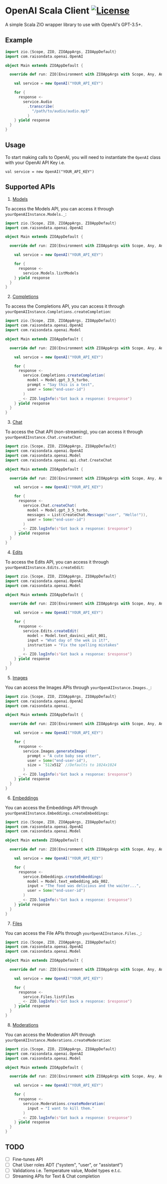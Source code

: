 # OpenAI Scala Client [![License](https://img.shields.io/badge/License-MIT-lightgrey.svg)](https://opensource.org/licenses/MIT)

A simple Scala ZIO wrapper library to use with OpenAI's GPT-3.5+.

## Example

```scala
import zio.{Scope, ZIO, ZIOAppArgs, ZIOAppDefault}
import com.raisondata.openai.OpenAI

object Main extends ZIOAppDefault {

  override def run: ZIO[Environment with ZIOAppArgs with Scope, Any, Any] = {

    val service = new OpenAI("YOUR_API_KEY")

    for {
      response <-
        service.Audio
          .transcribe(
            "/path/to/audio/audio.mp3"
          )
    } yield response
  }
}

```

## Usage
To start making calls to OpenAI, you will need to instantiate the `OpenAI` class with your OpenAI API Key i.e.

```
val service = new OpenAI("YOUR_API_KEY")
```

## Supported APIs
1. [Models](https://platform.openai.com/docs/api-reference/models)

To access the Models API, you can access it through `yourOpenAIInstance.Models._`:
```scala
import zio.{Scope, ZIO, ZIOAppArgs, ZIOAppDefault}
import com.raisondata.openai.OpenAI

object Main extends ZIOAppDefault {

  override def run: ZIO[Environment with ZIOAppArgs with Scope, Any, Any] = {

    val service = new OpenAI("YOUR_API_KEY")

    for {
      response <-
        service.Models.listModels
    } yield response
  }
}
```
2. [Completions](https://platform.openai.com/docs/api-reference/completions)

To access the Completions API, you can access it through `yourOpenAIInstance.Completions.createCompletion`:
```scala
import zio.{Scope, ZIO, ZIOAppArgs, ZIOAppDefault}
import com.raisondata.openai.OpenAI
import com.raisondata.openai.Model

object Main extends ZIOAppDefault {

  override def run: ZIO[Environment with ZIOAppArgs with Scope, Any, Any] = {

    val service = new OpenAI("YOUR_API_KEY")

    for {
      response <-
        service.Completions.createCompletion(
          model = Model.gpt_3_5_turbo,
          prompt = "Say this is a test",
          user = Some("end-user-id")
        )
      _ <- ZIO.logInfo(s"Got back a response: $response")
    } yield response
  }
}
```

3. [Chat](https://platform.openai.com/docs/api-reference/chat)

To access the Chat API (non-streaming), you can access it through `yourOpenAIInstance.Chat.createChat`:

```scala
import zio.{Scope, ZIO, ZIOAppArgs, ZIOAppDefault}
import com.raisondata.openai.OpenAI
import com.raisondata.openai.Model
import com.raisondata.openai.api.chat.CreateChat

object Main extends ZIOAppDefault {

  override def run: ZIO[Environment with ZIOAppArgs with Scope, Any, Any] = {

    val service = new OpenAI("YOUR_API_KEY")

    for {
      response <-
        service.Chat.createChat(
          model = Model.gpt_3_5_turbo,
          messages = List(CreateChat.Message("user", "Hello!")),
          user = Some("end-user-id")
        )
      _ <- ZIO.logInfo(s"Got back a response: $response")
    } yield response
  }
}
```
4. [Edits](https://platform.openai.com/docs/api-reference/edits)

To access the Edits API, you can access it through `yourOpenAIInstance.Edits.createEdit`:
```scala
import zio.{Scope, ZIO, ZIOAppArgs, ZIOAppDefault}
import com.raisondata.openai.OpenAI
import com.raisondata.openai.Model

object Main extends ZIOAppDefault {

  override def run: ZIO[Environment with ZIOAppArgs with Scope, Any, Any] = {

    val service = new OpenAI("YOUR_API_KEY")

    for {
      response <-
        service.Edits.createEdit(
          model = Model.text_davinci_edit_001,
          input = "What day of the wek is it?",
          instruction = "Fix the spelling mistakes"
        )
      _ <- ZIO.logInfo(s"Got back a response: $response")
    } yield response
  }
}
```
5. [Images](https://platform.openai.com/docs/api-reference/images)

You can access the Images APIs through `yourOpenAIInstance.Images._`:
```scala
import zio.{Scope, ZIO, ZIOAppArgs, ZIOAppDefault}
import com.raisondata.openai.OpenAI
import com.raisondata.openai._

object Main extends ZIOAppDefault {

  override def run: ZIO[Environment with ZIOAppArgs with Scope, Any, Any] = {

    val service = new OpenAI("YOUR_API_KEY")

    for {
      response <-
        service.Images.generateImage(
          prompt = "A cute baby sea otter",
          user = Some("end-user-id"),
          size = `512x512` //Defaults to 1024x1024
        )
      _ <- ZIO.logInfo(s"Got back a response: $response")
    } yield response
  }
}
```
6. [Embeddings](https://platform.openai.com/docs/api-reference/embeddings)

You can access the Embeddings API through `yourOpenAIInstance.Embeddings.createEmbeddings`:
```scala
import zio.{Scope, ZIO, ZIOAppArgs, ZIOAppDefault}
import com.raisondata.openai.OpenAI
import com.raisondata.openai.Model

object Main extends ZIOAppDefault {

  override def run: ZIO[Environment with ZIOAppArgs with Scope, Any, Any] = {

    val service = new OpenAI("YOUR_API_KEY")

    for {
      response <-
        service.Embeddings.createEmbeddings(
          model = Model.text_embedding_ada_002,
          input = "The food was delicious and the waiter...",
          user = Some("end-user-id")
        )
      _ <- ZIO.logInfo(s"Got back a response: $response")
    } yield response
  }
}
```
7. [Files](https://platform.openai.com/docs/api-reference/files)

You can access the File APIs through `yourOpenAIInstance.Files._`:
```scala
import zio.{Scope, ZIO, ZIOAppArgs, ZIOAppDefault}
import com.raisondata.openai.OpenAI
import com.raisondata.openai.Model

object Main extends ZIOAppDefault {

  override def run: ZIO[Environment with ZIOAppArgs with Scope, Any, Any] = {

    val service = new OpenAI("YOUR_API_KEY")

    for {
      response <-
        service.Files.listFiles
      _ <- ZIO.logInfo(s"Got back a response: $response")
    } yield response
  }
}
```
8. [Moderations](https://platform.openai.com/docs/api-reference/moderations)

You can access the Moderation API through `yourOpenAIInstance.Moderations.createModeration`:
```scala
import zio.{Scope, ZIO, ZIOAppArgs, ZIOAppDefault}
import com.raisondata.openai.OpenAI
import com.raisondata.openai.Model

object Main extends ZIOAppDefault {

  override def run: ZIO[Environment with ZIOAppArgs with Scope, Any, Any] = {

    val service = new OpenAI("YOUR_API_KEY")

    for {
      response <-
        service.Moderations.createModeration(
          input = "I want to kill them."
        )
      _ <- ZIO.logInfo(s"Got back a response: $response")
    } yield response
  }
}
```

## TODO
- [ ] Fine-tunes API
- [ ] Chat User roles ADT ("system", "user", or "assistant")
- [ ] Validations i.e. Temperature value, Model types e.t.c.
- [ ] Streaming APIs for Text & Chat completion